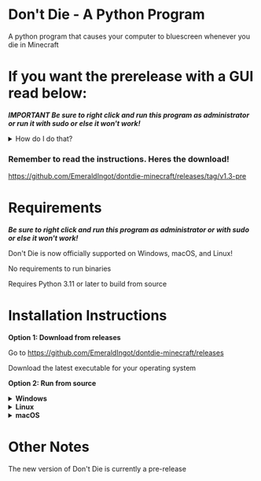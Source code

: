 # Don't Die - A Python Program
A python program that causes your computer to bluescreen whenever you die in Minecraft

# If you want the prerelease with a GUI read below:

***IMPORTANT Be sure to right click and run this program as administrator or run it with sudo or else it won't work!***

<details>
<summary>How do I do that?</summary>

# Windows

If you are on Windows, right click on the exe and click run as administrator. If prompted to allow changes, click yes.

# macOS

If you are on macOS, navigate to the folder containing the .app in the terminal, and run the following:

`sudo ./dontdie.app/Contents/MacOS/dontdie`

<details>
<summary>How do I navigate to the folder in terminal?</summary>
<br>
Mount the downloaded DMG file by double clicking it.

Move dontdie.app off of the DMG onto your desktop.

open the terminal and run the following command:

`cd ~/Desktop`

After that, run the command above.

`sudo ./dontdie.app/Contents/MacOS/dontdie`

It will prompt you for your password. It will not indicate you are typing, but you are. Press enter after typing it.
</details>

# Linux

If you are on Linux, navigate to the folder containing the binary and run the following:

`sudo ./dontdie`

</details>

### Remember to read the instructions. Heres the download! 

https://github.com/EmeraldIngot/dontdie-minecraft/releases/tag/v1.3-pre

# Requirements
***Be sure to right click and run this program as administrator or with sudo or else it won't work!***

Don't Die is now officially supported on Windows, macOS, and Linux!

No requirements to run binaries

Requires Python 3.11 or later to build from source

# Installation Instructions
**Option 1: Download from releases**

Go to https://github.com/EmeraldIngot/dontdie-minecraft/releases

Download the latest executable for your operating system


**Option 2: Run from source**


<details>
<summary><strong>Windows</strong></summary>
<br>
Make sure you have the correct version of python for windows installed (3.11)

Open CMD

 - Download source
 
 If you have git for windows installed then run the following

 `git clone https://github.com/EmeraldIngot/dontdie-minecraft.git`
 
 `cd dontdie-minecraft`
 
 otherwise, just download the source zip file and extract it
 
 - If you downloaded the source zip folder, move into the directory by typing
 
 `cd dontdie-minecraft-master`
 
 from where you extracted it to
 
 Run `dir` to make sure you are in the right directory
 
 If returns a bunch of stuff like dontdie.py and dontdie.ico, then you're good to go
 
 - Install python dependencies
  
`pip install -r requirements.txt`

 - Run Don't Die
 
 ***Make sure you run cmd as administrator or else the computer will not bluescreen***
 
 `python dontdie.py`


# Build Instructions

 - Follow instructions to run from source
 
 - Install pyinstaller
 
 `pip install pyinstaller`

 - Build executable
 
 `build_windows.bat`

Executable is available at `dist/dontdie.exe`

Rigth click and run with administrator!

</details>

<details>
<summary><strong>Linux</strong></summary>
<br>
Make sure you have the correct version of python installed (3.11)

Open the terminal
 - Download source
 
Either run the following

 `git clone https://github.com/EmeraldIngot/dontdie-minecraft.git`
 
 `cd dontdie-minecraft`
 
or download the source zip and extract it
 
 - If you downloaded the source zip folder, move into the directory by typing
 
 `cd dontdie-minecraft-master`
 
 from where you extracted it to
 
 Run `ls` to make sure you are in the right directory
 
 If returns a bunch of stuff like dontdie.py and dontdie.ico, then you're good to go
 
 - Install python dependencies
  
`pip install -r requirements.txt`

 - Run Don't Die
 
 ***Make sure you run python with sudo or login to the root account with `sudo su` first or else the computer will not bluescreen***
 
  you might have to reinstall the python modules as root after doing so
 
 `python dontdie.py`


# Build Instructions

 - Follow instructions to run from source
 
 - Install pyinstaller
 
 `pip install pyinstaller`

 - Build executable
 
 `./build_linux.sh`

Binary is available at `dist/dontdie`

Remember to run with `sudo` or else it won't work!
</details>

<details>
<summary><strong>macOS</strong></summary>
<br>
Make sure you have the correct version of python for macOS installed (3.11)

Open the terminal
 - Download source
 
Either run the following

 `git clone https://github.com/EmeraldIngot/dontdie-minecraft.git`
 
 `cd dontdie-minecraft`
 
or download the source zip and extract it
 
 - If you downloaded the source zip folder, move into the directory by typing
 
 `cd dontdie-minecraft-master`
 
 from where you extracted it to
 
 Run `ls` to make sure you are in the right directory
 
 If returns a bunch of stuff like dontdie.py and dontdie.ico, then you're good to go
 
 - Install python dependencies
  
`pip install -r requirements.txt`

 - Run Don't Die
 
 ***Make sure you run python with sudo or log into the root account with `sudo su` before or else the computer will not bluescreen***
 
 you might have to reinstall the python modules as root after doing so
 
 `python dontdie.py`


# Build Instructions

 - Follow instructions to run from source
 
 - Install pyinstaller
 
 `pip install pyinstaller`

 - Build executable
 
 `./build_macos.sh`

.app is available at `dist/dontdie`

In order to run as root, go to where the .app is, and run the following command
sudo ./dontdie.app/Contents/MacOS/dontdie
</details>


# Other Notes

The new version of Don't Die is currently a pre-release
